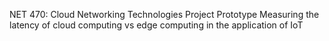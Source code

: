 NET 470: Cloud Networking Technologies Project Prototype
Measuring the latency of cloud computing vs edge computing in the application of IoT
